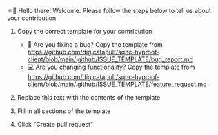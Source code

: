 ⚛👋 Hello there! Welcome. Please follow the steps below to tell us about your contribution.

1. Copy the correct template for your contribution

   - 🐛 Are you fixing a bug? Copy the template from <https://github.com/digicatapult/sqnc-hyproof-client/blob/main/.github/ISSUE_TEMPLATE/bug_report.md>
   - 💻 Are you changing functionality? Copy the template from <https://github.com/digicatapult/sqnc-hyproof-client/blob/main/.github/ISSUE_TEMPLATE/feature_request.md>

2. Replace this text with the contents of the template
3. Fill in all sections of the template
4. Click "Create pull request"

